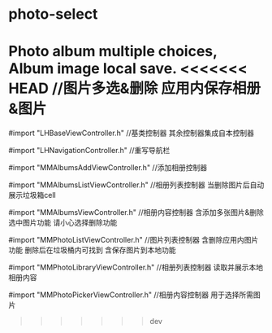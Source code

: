 # photo-select
Photo album multiple choices, Album image local save.
<<<<<<< HEAD
//图片多选&删除 应用内保存相册&图片
=======


#import "LHBaseViewController.h"          //基类控制器 其余控制器集成自本控制器

#import "LHNavigationController.h"        //重写导航栏

#import "MMAlbumsAddViewController.h"     //添加相册控制器

#import "MMAlbumsListViewController.h"    //相册列表控制器 当删除图片后自动展示垃圾箱cell

#import "MMAlbumsViewController.h"        //相册内容控制器 含添加多张图片&删除选中图片功能 请小心选择删除功能

#import "MMPhotoListViewController.h"     //图片列表控制器 含删除应用内图片功能 删除后在垃圾桶内可找到 含保存图片到本地功能

#import "MMPhotoLibraryViewController.h"  //相册列表控制器 读取并展示本地相册内容

#import "MMPhotoPickerViewController.h"   //相册内容控制器 用于选择所需图片


>>>>>>> dev
